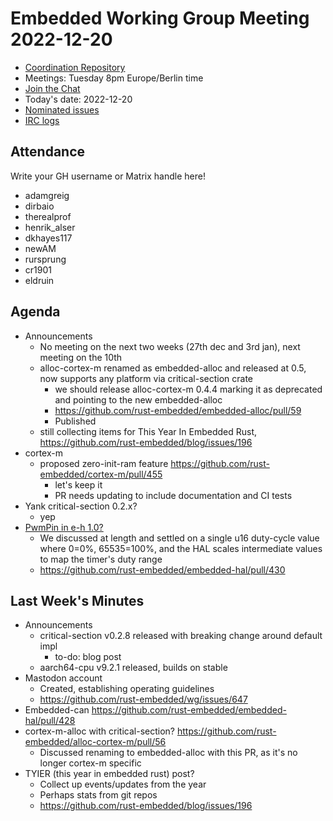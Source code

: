 # Embedded Working Group Meeting 2022-12-20

* [Coordination Repository]
* Meetings: Tuesday 8pm Europe/Berlin time
* [Join the Chat]
* Today's date: 2022-12-20
* [Nominated issues](https://github.com/search?q=org%3Arust-embedded+label%3Anominated+is%3Aopen&type=Issues)
* [IRC logs]

[Coordination Repository]: https://github.com/rust-embedded/wg
[Join the Chat]: https://matrix.to/#/#rust-embedded:matrix.org
[IRC logs]: https://libera.irclog.whitequark.org/rust-embedded/2022-12-20

## Attendance

Write your GH username or Matrix handle here!

* adamgreig
* dirbaio
* therealprof
* henrik_alser
* dkhayes117
* newAM
* rursprung
* cr1901
* eldruin

## Agenda

* Announcements
    * No meeting on the next two weeks (27th dec and 3rd jan), next meeting on the 10th
    * alloc-cortex-m renamed as embedded-alloc and released at 0.5, now supports any platform via critical-section crate
        * we should release alloc-cortex-m 0.4.4 marking it as deprecated and pointing to the new embedded-alloc
        * https://github.com/rust-embedded/embedded-alloc/pull/59
        * Published
    * still collecting items for This Year In Embedded Rust, https://github.com/rust-embedded/blog/issues/196
* cortex-m
    * proposed zero-init-ram feature https://github.com/rust-embedded/cortex-m/pull/455
        * let's keep it
        * PR needs updating to include documentation and CI tests
* Yank critical-section 0.2.x?
    * yep
* [PwmPin in e-h 1.0?](https://github.com/rust-embedded/embedded-hal/issues/358#issuecomment-1337131621)
    * We discussed at length and settled on a single u16 duty-cycle value where 0=0%, 65535=100%, and the HAL scales intermediate values to map the timer's duty range
    * https://github.com/rust-embedded/embedded-hal/pull/430

## Last Week's Minutes

* Announcements
    * critical-section v0.2.8 released with breaking change around default impl
        * to-do: blog post
    * aarch64-cpu v9.2.1 released, builds on stable
* Mastodon account
    * Created, establishing operating guidelines
    * https://github.com/rust-embedded/wg/issues/647
* Embedded-can https://github.com/rust-embedded/embedded-hal/pull/428
* cortex-m-alloc with critical-section? https://github.com/rust-embedded/alloc-cortex-m/pull/56
    * Discussed renaming to embedded-alloc with this PR, as it's no longer cortex-m specific
* TYIER (this year in embedded rust) post?
    * Collect up events/updates from the year
    * Perhaps stats from git repos
    * https://github.com/rust-embedded/blog/issues/196

